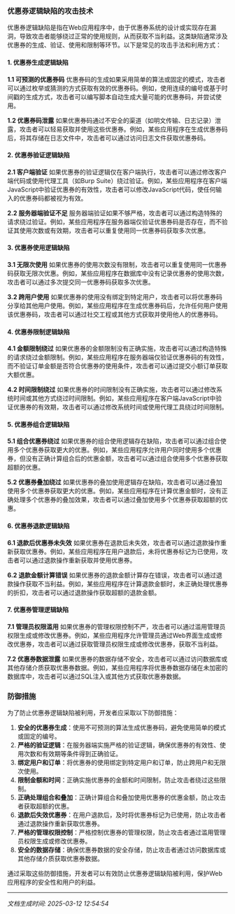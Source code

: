 ### 优惠券逻辑缺陷的攻击技术

优惠券逻辑缺陷是指在Web应用程序中，由于优惠券系统的设计或实现存在漏洞，导致攻击者能够绕过正常的使用规则，从而获取不当利益。这类缺陷通常涉及优惠券的生成、验证、使用和限制等环节。以下是常见的攻击手法和利用方式：

#### 1. 优惠券生成逻辑缺陷

**1.1 可预测的优惠券码**
优惠券码的生成如果采用简单的算法或固定的模式，攻击者可以通过枚举或猜测的方式获取有效的优惠券码。例如，使用连续的编号或基于时间戳的生成方式，攻击者可以编写脚本自动生成大量可能的优惠券码，并尝试使用。

**1.2 优惠券码泄露**
如果优惠券码通过不安全的渠道（如明文传输、日志记录）泄露，攻击者可以轻易获取并使用这些优惠券。例如，某些应用程序在生成优惠券码后，将其存储在日志文件中，攻击者可以通过访问日志文件获取优惠券码。

#### 2. 优惠券验证逻辑缺陷

**2.1 客户端验证**
如果优惠券的验证逻辑仅在客户端执行，攻击者可以通过修改客户端代码或使用代理工具（如Burp Suite）绕过验证。例如，某些应用程序在客户端JavaScript中验证优惠券的有效性，攻击者可以修改JavaScript代码，使任何输入的优惠券码都被视为有效。

**2.2 服务器端验证不足**
服务器端验证如果不够严格，攻击者可以通过构造特殊的请求绕过验证。例如，某些应用程序在服务器端仅验证优惠券码是否存在，而不验证其使用次数或有效期，攻击者可以重复使用同一优惠券码获取多次优惠。

#### 3. 优惠券使用逻辑缺陷

**3.1 无限次使用**
如果优惠券的使用次数没有限制，攻击者可以重复使用同一优惠券码获取无限次优惠。例如，某些应用程序在数据库中没有记录优惠券的使用次数，攻击者可以通过多次提交同一优惠券码获取多次优惠。

**3.2 跨用户使用**
如果优惠券的使用没有绑定到特定用户，攻击者可以将优惠券码分享给其他用户使用。例如，某些应用程序在生成优惠券码后，允许任何用户使用该优惠券码，攻击者可以通过社交工程或其他方式获取并使用他人的优惠券码。

#### 4. 优惠券限制逻辑缺陷

**4.1 金额限制绕过**
如果优惠券的金额限制没有正确实施，攻击者可以通过构造特殊的请求绕过金额限制。例如，某些应用程序在服务器端仅验证优惠券码的有效性，而不验证订单金额是否符合优惠券的使用条件，攻击者可以通过提交小额订单获取大额优惠。

**4.2 时间限制绕过**
如果优惠券的时间限制没有正确实施，攻击者可以通过修改系统时间或其他方式绕过时间限制。例如，某些应用程序在客户端JavaScript中验证优惠券的有效期，攻击者可以通过修改系统时间或使用代理工具绕过时间限制。

#### 5. 优惠券组合逻辑缺陷

**5.1 组合优惠券绕过**
如果优惠券的组合使用逻辑存在缺陷，攻击者可以通过组合使用多个优惠券获取更大的优惠。例如，某些应用程序允许用户同时使用多个优惠券，但没有正确计算组合后的优惠金额，攻击者可以通过组合使用多个优惠券获取超额的优惠。

**5.2 优惠券叠加绕过**
如果优惠券的叠加使用逻辑存在缺陷，攻击者可以通过叠加使用多个优惠券获取更大的优惠。例如，某些应用程序在计算优惠金额时，没有正确处理多个优惠券的叠加效果，攻击者可以通过叠加使用多个优惠券获取超额的优惠。

#### 6. 优惠券退款逻辑缺陷

**6.1 退款后优惠券未失效**
如果优惠券在退款后未失效，攻击者可以通过退款操作重新获取优惠券。例如，某些应用程序在用户退款后，未将优惠券标记为已使用，攻击者可以通过退款操作重新获取并使用优惠券。

**6.2 退款金额计算错误**
如果优惠券的退款金额计算存在错误，攻击者可以通过退款操作获取不当利益。例如，某些应用程序在计算退款金额时，未正确处理优惠券的折扣，攻击者可以通过退款操作获取超额的退款金额。

#### 7. 优惠券管理逻辑缺陷

**7.1 管理员权限滥用**
如果优惠券的管理权限控制不严，攻击者可以通过滥用管理员权限生成或修改优惠券。例如，某些应用程序允许管理员通过Web界面生成或修改优惠券，攻击者可以通过获取管理员权限生成或修改优惠券，获取不当利益。

**7.2 优惠券数据泄露**
如果优惠券的数据存储不安全，攻击者可以通过访问数据库或其他存储介质获取优惠券数据。例如，某些应用程序将优惠券数据存储在未加密的数据库中，攻击者可以通过SQL注入或其他方式获取优惠券数据。

### 防御措施

为了防止优惠券逻辑缺陷被利用，开发者应采取以下防御措施：

1. **安全的优惠券生成**：使用不可预测的算法生成优惠券码，避免使用简单的模式或固定的编号。
2. **严格的验证逻辑**：在服务器端实施严格的验证逻辑，确保优惠券的有效性、使用次数和有效期等条件得到正确验证。
3. **绑定用户和订单**：将优惠券的使用绑定到特定用户和订单，防止跨用户和无限次使用。
4. **限制金额和时间**：正确实施优惠券的金额和时间限制，防止攻击者绕过这些限制。
5. **正确处理组合和叠加**：正确计算组合和叠加使用优惠券的优惠金额，防止攻击者获取超额的优惠。
6. **退款后失效优惠券**：在用户退款后，及时将优惠券标记为已使用，防止攻击者通过退款操作重新获取优惠券。
7. **严格的管理权限控制**：严格控制优惠券的管理权限，防止攻击者通过滥用管理员权限生成或修改优惠券。
8. **安全的数据存储**：确保优惠券数据的安全存储，防止攻击者通过访问数据库或其他存储介质获取优惠券数据。

通过采取这些防御措施，开发者可以有效防止优惠券逻辑缺陷被利用，保护Web应用程序的安全性和用户的利益。

---

*文档生成时间: 2025-03-12 12:54:54*



















